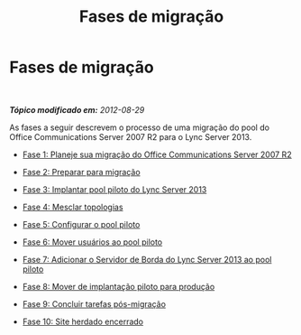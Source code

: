 ﻿---
title: Fases de migração
TOCTitle: Fases de migração
ms:assetid: 71c7cb8e-45f8-441f-b433-03e3d9436992
ms:mtpsurl: https://technet.microsoft.com/pt-br/library/JJ205002(v=OCS.15)
ms:contentKeyID: 49307080
ms.date: 05/19/2016
mtps_version: v=OCS.15
ms.translationtype: HT
---

# Fases de migração

 

_**Tópico modificado em:** 2012-08-29_

As fases a seguir descrevem o processo de uma migração do pool do Office Communications Server 2007 R2 para o Lync Server 2013.

  - [Fase 1: Planeje sua migração do Office Communications Server 2007 R2](phase-1-plan-your-migration-from-office-communications-server-2007-r2.md)

  - [Fase 2: Preparar para migração](phase-2-prepare-for-migration_1.md)

  - [Fase 3: Implantar pool piloto do Lync Server 2013](phase-3-deploy-lync-server-2013-pilot-pool_1.md)

  - [Fase 4: Mesclar topologias](phase-4-merge-topologies.md)

  - [Fase 5: Configurar o pool piloto](phase-5-configure-the-pilot-pool.md)

  - [Fase 6: Mover usuários ao pool piloto](phase-6-move-users-to-the-pilot-pool.md)

  - [Fase 7: Adicionar o Servidor de Borda do Lync Server 2013 ao pool piloto](phase-7-add-lync-server-2013-edge-server-to-pilot-pool.md)

  - [Fase 8: Mover de implantação piloto para produção](phase-8-move-from-pilot-deployment-into-production.md)

  - [Fase 9: Concluir tarefas pós-migração](phase-9-complete-post-migration-tasks.md)

  - [Fase 10: Site herdado encerrado](phase-10-decommission-legacy-site.md)

